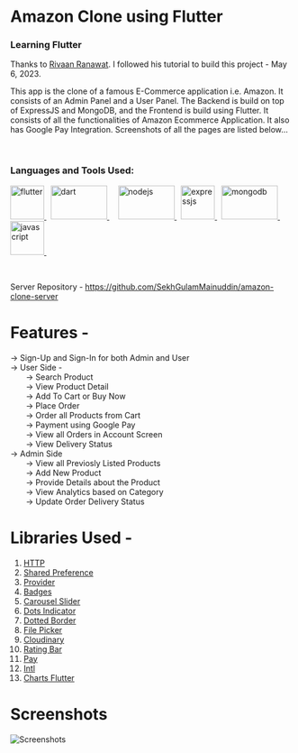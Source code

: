# Amazon Clone using Flutter
### Learning Flutter
Thanks to [Rivaan Ranawat](https://github.com/RivaanRanawat). I followed his tutorial to build this project - May 6, 2023.

This app is the clone of a famous E-Commerce application i.e. Amazon. It consists of an Admin Panel and a User Panel. The Backend is build on top of ExpressJS and MongoDB, and the Frontend is build using Flutter. It consists of all the functionalities of Amazon Ecommerce Application. It also has Google Pay Integration. Screenshots of all the pages are listed below...

  <p><br></p>
  
  <h3 align="left">Languages and Tools Used:</h3>

<p> 
  <a href="https://flutter.dev" target="_blank" rel="noreferrer"> <img src="https://www.vectorlogo.zone/logos/flutterio/flutterio-icon.svg" alt="flutter" width="60" height="60"/> </a> &nbsp; 
  <a href="https://dart.dev" target="_blank" rel="noreferrer"> <img src="https://dart.dev/assets/img/shared/dart/logo+text/horizontal/white.svg" alt="dart" width="100" height="60"/> </a> &nbsp; &nbsp; 
  <a href="https://nodejs.org/en" target="_blank" rel="noreferrer"> <img src="https://nodejs.org/static/images/logo.svg" alt="nodejs" width="100" height="60"/> </a> &nbsp; 
   <a href="https://expressjs.com" target="_blank" rel="noreferrer"> <img src="https://ajeetchaulagain.com/static/7cb4af597964b0911fe71cb2f8148d64/8d565/express-js.webp" alt="expressjs" width="60" height="60"/> </a> &nbsp; 
   <a href="https://www.mongodb.com" target="_blank" rel="noreferrer"> <img src="https://newrelic.com/sites/default/files/styles/800w/public/2021-10/mongo_logo.jpg?itok=Z1PabBZB" alt="mongodb" width="100" height="60"/> </a> &nbsp; 
  <a href="https://www.javascript.com" target="_blank" rel="noreferrer"> <img src="https://cdn.iconscout.com/icon/free/png-512/free-javascript-2038874-1720087.png?f=avif&w=256" alt="javascript" width="60" height="60"/> </a> &nbsp; 
</p>

  <p><br></p>
  
Server Repository - [https://github.com/SekhGulamMainuddin/amazon-clone-server ](https://github.com/SekhGulamMainuddin/amazon-clone-server)

# Features -
-> Sign-Up and Sign-In for both Admin and User \
-> User Side - \
    &nbsp;  &nbsp; &nbsp;  &nbsp;-> Search Product \
    &nbsp;  &nbsp; &nbsp;  &nbsp;-> View Product Detail \
    &nbsp;  &nbsp; &nbsp;  &nbsp;-> Add To Cart or Buy Now \
    &nbsp;  &nbsp; &nbsp;  &nbsp;-> Place Order \
    &nbsp;  &nbsp; &nbsp;  &nbsp;-> Order all Products from Cart \
    &nbsp;  &nbsp; &nbsp;  &nbsp;-> Payment using Google Pay \
    &nbsp;  &nbsp; &nbsp;  &nbsp;-> View all Orders in Account Screen \
    &nbsp;  &nbsp; &nbsp;  &nbsp;-> View Delivery Status \
-> Admin Side \
    &nbsp;  &nbsp; &nbsp;  &nbsp;-> View all Previosly Listed Products \
    &nbsp;  &nbsp; &nbsp;  &nbsp;-> Add New Product \
    &nbsp;  &nbsp; &nbsp;  &nbsp;-> Provide Details about the Product \
    &nbsp;  &nbsp; &nbsp;  &nbsp;-> View Analytics based on Category \
    &nbsp;  &nbsp; &nbsp;  &nbsp;-> Update Order Delivery Status 


# Libraries Used - 
1. [HTTP](https://pub.dev/packages/http)
2. [Shared Preference](https://pub.dev/packages/shared_preferences)
3. [Provider](https://pub.dev/packages/provider)
4. [Badges](https://pub.dev/packages/badges)
5. [Carousel Slider](https://pub.dev/packages/carousel_slider)
6. [Dots Indicator](https://pub.dev/packages/dots_indicator)
7. [Dotted Border](https://pub.dev/packages/dotted_border)
8. [File Picker](https://pub.dev/packages/file_picker)
9. [Cloudinary](https://pub.dev/packages/cloudinary_public)
10. [Rating Bar](https://pub.dev/packages/flutter_rating_bar)
11. [Pay](https://pub.dev/packages/pay)
12. [Intl](https://pub.dev/packages/intl)
13. [Charts Flutter](https://pub.dev/documentation/charts_flutter/latest/)
  
# Screenshots
![Screenshots](https://user-images.githubusercontent.com/73953395/236886768-839ec3dc-3f63-4f99-a58c-ec6cfd44e9ac.png)





